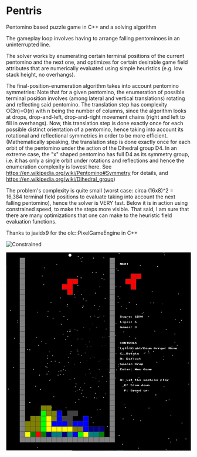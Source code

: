 # Pentris
Pentomino based puzzle game in C++ and a solving algorithm

The gameplay loop involves having to arrange falling pentominoes in an uninterrupted line.

The solver works by enumerating certain terminal positions of the current pentomino and the next one, and optimizes for certain desirable game field attributes that are numerically evaluated using simple heuristics (e.g. low stack height, no overhangs).

The final-position-enumeration algorithm takes into account pentomino symmetries: Note that for a given pentomino, the enumeration of possible terminal position involves (among lateral and vertical translations) rotating and reflecting said pentomino. The translation step has complexity O(3n)=O(n) with n being the number of columns, since the algorithm looks at drops, drop-and-left, drop-and-right movement chains (right and left to fill in overhangs). Now, this translation step is done exactly once for each possible distinct orientation of a pentomino, hence taking into account its rotational and reflectional symmetries in order to be more efficient. (Mathematically speaking, the translation step is done exactly once for each orbit of the pentomino under the action of the Dihedral group D4. In an extreme case, the "x" shaped pentomino has full D4 as its symmetry group, i.e. it has only a single orbit under rotations and reflections and hence the enumeration complexity is lowest here. See https://en.wikipedia.org/wiki/Pentomino#Symmetry for details, and https://en.wikipedia.org/wiki/Dihedral_group)

The problem's complexity is quite small (worst case: circa (16x8)^2 = 16,384 terminal field positions to evaluate taking into account the next falling pentomino), hence the solver is VERY fast. Below it is in action using constrained speed, to make the steps more visible. That said, I am sure that there are many optimizations that one can make to the heuristic field evaluation functions.

Thanks to javidx9 for the olc::PixelGameEngine in C++

![Constrained](https://github.com/BaranCanOener/Pentris/blob/main/Capture.gif)

![Pentris](https://github.com/BaranCanOener/Pentris/blob/main/Capture.PNG)
